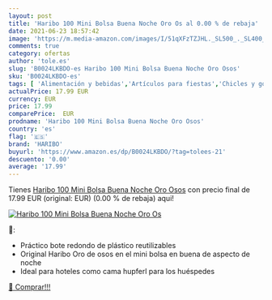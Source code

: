 ```yaml
---
layout: post
title: 'Haribo 100 Mini Bolsa Buena Noche Oro Os al 0.00 % de rebaja'
date: 2021-06-23 18:57:42
image: 'https://m.media-amazon.com/images/I/51qXFzTZJHL._SL500_._SL400_.jpg'
comments: true
category: ofertas
author: 'tole.es'
slug: 'B0024LKBDO-es Haribo 100 Mini Bolsa Buena Noche Oro Osos'
sku: 'B0024LKBDO-es'
tags: [ 'Alimentación y bebidas','Artículos para fiestas','Chicles y golosinas','Costura y manualidades','Dulces, chocolates y chicles','Golosinas','Hogar y cocina','Materiales para manualidades','Pepitas de chocolate para repostería','Pepitas para hornear','Productos para cocina y repostería','haribo', ]
actualPrice: 17.99 EUR
currency: EUR
price: 17.99
comparePrice:  EUR
prodname: 'Haribo 100 Mini Bolsa Buena Noche Oro Osos'
country: 'es'
flag: '🇪🇸'
brand: 'HARIBO'
buyurl: 'https://www.amazon.es/dp/B0024LKBDO/?tag=tolees-21'
descuento: '0.00'
average: '17.99'
---
```


Tienes [Haribo 100 Mini Bolsa Buena Noche Oro Osos](https://www.amazon.es/dp/B0024LKBDO/?tag=tolees-21) con precio final de  17.99 EUR (original:  EUR) (0.00 %  de rebaja) aqui!

[![Haribo 100 Mini Bolsa Buena Noche Oro Os](https://m.media-amazon.com/images/I/51qXFzTZJHL._SL500_._SL400_.jpg)](https://www.amazon.es/dp/B0024LKBDO/?tag=tolees-21)

🔎:

- Práctico bote redondo de plástico reutilizables
- Original Haribo Oro de osos en el mini bolsa en buena de aspecto de noche
- Ideal para hoteles como cama hupferl para los huéspedes

[🛒 Comprar!!!](https://www.amazon.es/dp/B0024LKBDO/?tag=tolees-21)
